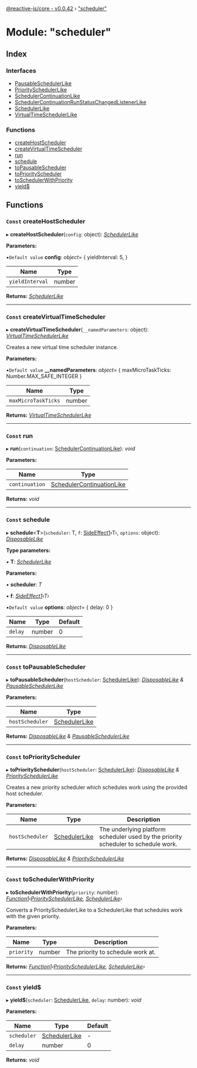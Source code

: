[@reactive-js/core - v0.0.42](../README.md) › ["scheduler"](_scheduler_.md)

# Module: "scheduler"

## Index

### Interfaces

* [PausableSchedulerLike](../interfaces/_scheduler_.pausableschedulerlike.md)
* [PrioritySchedulerLike](../interfaces/_scheduler_.priorityschedulerlike.md)
* [SchedulerContinuationLike](../interfaces/_scheduler_.schedulercontinuationlike.md)
* [SchedulerContinuationRunStatusChangedListenerLike](../interfaces/_scheduler_.schedulercontinuationrunstatuschangedlistenerlike.md)
* [SchedulerLike](../interfaces/_scheduler_.schedulerlike.md)
* [VirtualTimeSchedulerLike](../interfaces/_scheduler_.virtualtimeschedulerlike.md)

### Functions

* [createHostScheduler](_scheduler_.md#const-createhostscheduler)
* [createVirtualTimeScheduler](_scheduler_.md#const-createvirtualtimescheduler)
* [run](_scheduler_.md#const-run)
* [schedule](_scheduler_.md#const-schedule)
* [toPausableScheduler](_scheduler_.md#const-topausablescheduler)
* [toPriorityScheduler](_scheduler_.md#const-topriorityscheduler)
* [toSchedulerWithPriority](_scheduler_.md#const-toschedulerwithpriority)
* [yield$](_scheduler_.md#const-yield)

## Functions

### `Const` createHostScheduler

▸ **createHostScheduler**(`config`: object): *[SchedulerLike](../interfaces/_scheduler_.schedulerlike.md)*

**Parameters:**

▪`Default value`  **config**: *object*= {
    yieldInterval: 5,
  }

Name | Type |
------ | ------ |
`yieldInterval` | number |

**Returns:** *[SchedulerLike](../interfaces/_scheduler_.schedulerlike.md)*

___

### `Const` createVirtualTimeScheduler

▸ **createVirtualTimeScheduler**(`__namedParameters`: object): *[VirtualTimeSchedulerLike](../interfaces/_scheduler_.virtualtimeschedulerlike.md)*

Creates a new virtual time scheduler instance.

**Parameters:**

▪`Default value`  **__namedParameters**: *object*= { maxMicroTaskTicks: Number.MAX_SAFE_INTEGER }

Name | Type |
------ | ------ |
`maxMicroTaskTicks` | number |

**Returns:** *[VirtualTimeSchedulerLike](../interfaces/_scheduler_.virtualtimeschedulerlike.md)*

___

### `Const` run

▸ **run**(`continuation`: [SchedulerContinuationLike](../interfaces/_scheduler_.schedulercontinuationlike.md)): *void*

**Parameters:**

Name | Type |
------ | ------ |
`continuation` | [SchedulerContinuationLike](../interfaces/_scheduler_.schedulercontinuationlike.md) |

**Returns:** *void*

___

### `Const` schedule

▸ **schedule**<**T**>(`scheduler`: T, `f`: [SideEffect1](_functions_.md#sideeffect1)‹T›, `options`: object): *[DisposableLike](../interfaces/_disposable_.disposablelike.md)*

**Type parameters:**

▪ **T**: *[SchedulerLike](../interfaces/_scheduler_.schedulerlike.md)*

**Parameters:**

▪ **scheduler**: *T*

▪ **f**: *[SideEffect1](_functions_.md#sideeffect1)‹T›*

▪`Default value`  **options**: *object*= { delay: 0 }

Name | Type | Default |
------ | ------ | ------ |
`delay` | number | 0 |

**Returns:** *[DisposableLike](../interfaces/_disposable_.disposablelike.md)*

___

### `Const` toPausableScheduler

▸ **toPausableScheduler**(`hostScheduler`: [SchedulerLike](../interfaces/_scheduler_.schedulerlike.md)): *[DisposableLike](../interfaces/_disposable_.disposablelike.md) & [PausableSchedulerLike](../interfaces/_scheduler_.pausableschedulerlike.md)*

**Parameters:**

Name | Type |
------ | ------ |
`hostScheduler` | [SchedulerLike](../interfaces/_scheduler_.schedulerlike.md) |

**Returns:** *[DisposableLike](../interfaces/_disposable_.disposablelike.md) & [PausableSchedulerLike](../interfaces/_scheduler_.pausableschedulerlike.md)*

___

### `Const` toPriorityScheduler

▸ **toPriorityScheduler**(`hostScheduler`: [SchedulerLike](../interfaces/_scheduler_.schedulerlike.md)): *[DisposableLike](../interfaces/_disposable_.disposablelike.md) & [PrioritySchedulerLike](../interfaces/_scheduler_.priorityschedulerlike.md)*

Creates a new priority scheduler which schedules work using the provided
host scheduler.

**Parameters:**

Name | Type | Description |
------ | ------ | ------ |
`hostScheduler` | [SchedulerLike](../interfaces/_scheduler_.schedulerlike.md) | The underlying platform scheduler used by the priority scheduler to schedule work.  |

**Returns:** *[DisposableLike](../interfaces/_disposable_.disposablelike.md) & [PrioritySchedulerLike](../interfaces/_scheduler_.priorityschedulerlike.md)*

___

### `Const` toSchedulerWithPriority

▸ **toSchedulerWithPriority**(`priority`: number): *[Function1](_functions_.md#function1)‹[PrioritySchedulerLike](../interfaces/_scheduler_.priorityschedulerlike.md), [SchedulerLike](../interfaces/_scheduler_.schedulerlike.md)›*

Converts a PrioritySchedulerLike to a SchedulerLike that schedules work with the given priority.

**Parameters:**

Name | Type | Description |
------ | ------ | ------ |
`priority` | number | The priority to schedule work at.  |

**Returns:** *[Function1](_functions_.md#function1)‹[PrioritySchedulerLike](../interfaces/_scheduler_.priorityschedulerlike.md), [SchedulerLike](../interfaces/_scheduler_.schedulerlike.md)›*

___

### `Const` yield$

▸ **yield$**(`scheduler`: [SchedulerLike](../interfaces/_scheduler_.schedulerlike.md), `delay`: number): *void*

**Parameters:**

Name | Type | Default |
------ | ------ | ------ |
`scheduler` | [SchedulerLike](../interfaces/_scheduler_.schedulerlike.md) | - |
`delay` | number | 0 |

**Returns:** *void*
